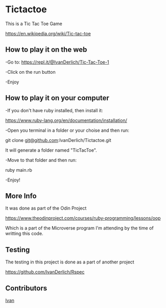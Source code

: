# Tictactoe

This is a Tic Tac Toe Game

https://en.wikipedia.org/wiki/Tic-tac-toe

## How to play it on the web

-Go to: https://repl.it/@IvanDerlich/Tic-Tac-Toe-1

-Click on the run button

-Enjoy

## How to play it on your computer

-If you don't have ruby installed, then install it:

https://www.ruby-lang.org/en/documentation/installation/

-Open you terminal in a folder or your choise and then run:

git clone git@github.com:IvanDerlich/Tictactoe.git

It will generate a folder named "TicTacToe".

-Move to that folder and then run:

ruby main.rb

-Enjoy!

## More Info

It was done as part of the Odin Project

https://www.theodinproject.com/courses/ruby-programming/lessons/oop

Which is a part of the Microverse program I'm attending by the time of writting this code.

## Testing

The testing in this project is done as a part of another project

https://github.com/IvanDerlich/Rspec

## Contributors

[Ivan](https://github.com/IvanDerlich)